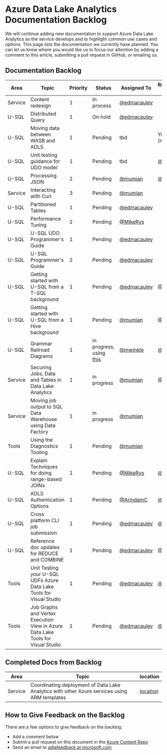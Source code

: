 <properties
   pageTitle="Azure Data Lake Analytics Documentation Backlog | Microsoft Azure"
   description="Data Lake Analytics is an Azure Big Data computation service that lets you use data to drive your business using the insights gained from your data in the cloud, regardless of where it is and regardless of its size. Data Lake Analytics enables this in the simplest, most scalable, and most economical way possible. This page is the backlog for our documentation efforts "
   documentationCenter="na"
   services="data-lake-analytics"
   authors="edmacauley"
   manager="jhubbard"
   editor="cgronlun"/>

<tags
   ms.service="data-lake-analytics"
   ms.devlang="na"
   ms.topic="article"
   ms.tgt_pltfrm="na"
   ms.workload="big-data"
   ms.date="05/16/2016"
   ms.author="edmaca"/>

# Azure Data Lake Analytics Documentation Backlog

We will continue adding new documentation to support Azure Data Lake Analytics as the service develops and to highlight common use cases and options. This page lists the documentation we currently have planned. You can let us know where you would like us to focus our attention by adding a comment to this article, submitting a pull request in GitHub, or emailing us.

## Documentation Backlog

Area   |Topic | Priority | Status | Assigned To | Requested By 
------------- | ------------- | -------------- | -------------- | --------------- | --------------
Service | Content redesign		 | 1 | In process | [@edmacauley](https://github.com/edmacauley) |
U-SQL   | Distributed Query		 | 1 | On hold |  [@edmacauley](https://github.com/edmacauley) |
U-SQL  | Moving data between WASB and ADLS		| 1 |  Pending | tbd | Ye Xing (ml)
U-SQL | Unit testing guidance for UDO model | 1 | Pending | tbd | [@ddobric](https://github.com/ddobric) 
U-SQL  | Processing JSON 		| 2 |  Pending | [@mumian](https://github.com/mumian) | [@mwinkle](https://github.com/mwinkle)
Service | Interacting with Curl | 3 |Pending |[@mumian](https://github.com/mumian)
U-SQL | Partitioned Tables |1 | Pending | [@edmacauley](https://github.com/edmacauley) | 
U-SQL | Performance Tuning | 2 | Pending | [@MikeRys](https://github.com/mikerys) | 
U-SQL | U-SQL UDO Programmer's Guide | 1 | Pending | [@edmacauley](https://github.com/edmacauley) | 
U-SQL | U-SQL Programmer's Guide | 2 | Pending | [@edmacauley](https://github.com/edmacauley) | 
U-SQL | Getting started with U-SQL from a T-SQL background | 1 | Pending | [@edmacauley](https://github.com/edmacauley)  | [@MikeRys](https://github.com/mikerys)
U-SQL | Getting started with U-SQL from a Hive background | 1  | Pending | [@mumian](https://github.com/mumian)| [@MikeRys](https://github.com/mikerys)
U-SQL | Grammar Railroad Diagrams |  1 | in progress, using [this](http://bottlecaps.de/rr/ui)  | [@mwinkle](https://github.com/mwinkle) | [@mwinkle](https://github.com/mwinkle)
Service | Securing Jobs, Data and Tables in Data Lake Analytics |1| in progress | [@mumian](https://github.com/mumian) | [@MikeRys](https://github.com/mikerys)
Service | Moving job output to SQL Data Warehouse using Data Factory |1 | in progress | [@mumian](https://github.com/mumian) | 
Tools  | Using the Diagnostics Tooling | 1 | Pending | [@mumian](https://github.com/mumian) | 
U-SQL  | Explain Techniques for doing range-based JOINs | 1 | Pending | [@MikeRys](https://github.com/mikerys) |[@saveenr](https://github.com/saveenr) 
U-SQL  | ADLS Authentication Options | 1 | Pending | [@ArindamC](https://github.com/mikerys) |[@saveenr](https://github.com/saveenr) 
U-SQL  | Cross platform CLI job submission | 1 | Pending | [@edmacauley](https://github.com/edmacauley) |[@mwinkle](https://github.com/mwinkle) 
U-SQL  | Reference doc updates for REDUCE and COMBINE | 1 | Pending | [@edmacauley](https://github.com/edmacauley) |[@MikeRys](https://github.com/mikerys)
Tools  | Unit Testing your U-SQL UDFs Azure Data Lake Tools for Visual Studio  | 1 | Pending | [@edmacauley](https://github.com/edmacauley) |[@xiaoyong](https://github.com/zxzxy1988)
Tools  | Job Graphs and Vertex Execution View in Azure Data Lake Tools for Visual Studio  | 1 | Pending | [@edmacauley](https://github.com/edmacauley) |[@xiaoyong](https://github.com/zxzxy1988)



## Completed Docs from Backlog

Area   |Topic | location
------------- | ------------- | -------------- 
Service | Coordinating deployment of Data Lake Analytics with other Azure services using ARM templates | [location](data-lake-analytics-manage-use-powershell.md)

## How to Give Feedback on the Backlog
There are a few options to give feedback on the backlog:

* Add a comment below
* Submit a pull request on this document in the [Azure Content Repo](https://github.com/Azure/azure-content/blob/master/articles/data-lake-analytics/data-lake-analytics-documentation-backlog.md)
* Send an email to [adlafeedback at microsoft.com](mailto:adlafeedback@microsoft.com?subject=DocBacklog)
